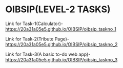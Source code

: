 # OIBSIP(LEVEL-2 TASKS)
Link for Task-1(Calculator)- https://20a31a05e5.github.io/OIBSIP/oibsip_taskno_1

Link for Task-2(Tribute Page)- https://20a31a05e5.github.io/OIBSIP/oibsip_taskno_2

Link for Task-3(A basic to-do web app)- https://20a31a05e5.github.io/OIBSIP/oibsip_taskno_3
